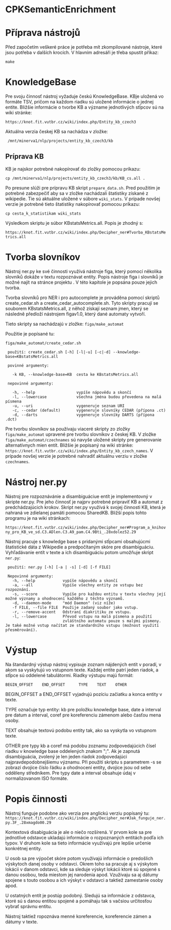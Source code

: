 # CPKSemanticEnrichment

# Příprava nástrojů
Před započetím veškeré práce je potřeba mít zkompilované nástroje, které jsou potřeba v dalších krocích. V hlavním adresáři je třeba spustit příkaz: 

`make`

# KnowledgeBase

Pre svoju činnosť nástroj vyžaduje českú KnowledgeBase. KBje uložená vo formáte TSV, pričom na každom riadku sú uložené informácie o jednej entite. Bližšie informácie o tvorbe KB a význame jednotlivých stĺpcov sú na wiki stránke:

`https://knot.fit.vutbr.cz/wiki/index.php/Entity_kb_czech3`

Aktuálna verzia českej KB sa nachádza v zložke:

` /mnt/minerva1/nlp/projects/entity_kb_czech3/kb`

## Príprava KB

KB je najskor potrebné nakopírovať do zložky pomocou príkazu:

`cp /mnt/minerva1/nlp/projects/entity_kb_czech3/kb/KB_cs.all .`

Po presune slúži pre prípravu KB skript `prepare_data.sh`. Pred použitím je potrebné zabezpečiť aby sa v zložke nachádzali štatistiky získané z wikipedie. Tie sú aktuálne uložené v súbore `wiki_stats`. V prípade novšej verzie je potrebné tieto štatistiky nakopírovať pomocou príkazu:

`cp cesta_k_statistikam wiki_stats`

Výsledkom skriptu je súbor KBstatsMetrics.all. Popis je zhodný s:

`https://knot.fit.vutbr.cz/wiki/index.php/Decipher_ner#Tvorba_KBstatsMetrics.all`

# Tvorba slovníkov

Nástroj ner.py ke své činnosti využívá nástroje figa, který pomocí několika slovníků dokáže v textu rozpoznávat entity. Popis nástroje figa i slovníků je možné najít na stránce projektu . V této kapitole je popsána pouze jejich tvorba.

Tvorba slovníků pro NER i pro autocomplete je prováděna pomocí skriptů create_cedar.sh a create_cedar_autocomplete.sh. Tyto skripty pracují se souborem KBstatsMetrics.all, z něhož získají seznam jmen, který se následně předloží nástrojem figav1.0, který dané automaty vytvoří.

Tieto skripty sa nachádzajú v zložke:
`figa/make_automat`

Použitie je popísané tu:

```
figa/make_automat/create_cedar.sh
 
 použití: create_cedar.sh [-h] [-l|-u] [-c|-d] --knowledge-base=KBstatsMetrics.all
 
 povinné argumenty:
 
   -k KB, --knowledge-base=KB  cesta ke KBstatsMetrics.all
 
 nepovinné argumenty:
 
   -h, --help                  vypíše nápovědu a skončí
   -l, --lowercase             všechna jména budou převedena na malá písmena
   -u, --uri                   vygeneruje seznam URI
   -c, --cedar (default)       vygeneruje slovníky CEDAR (přípona .ct)
   -d, --darts                 vygeneruje slovníky DARTS (přípona .dct)
```

Pre tvorbu slovníkov sa používaju viaceré skripty zo zložky `figa/make_automat` upravené pre tvorbu slovníkov z českej KB. V zložke `figa/make_automat/czechnames` sú navyše uložené skripty pre generovanie alternatívnych mien entít. Bližšie je popísaný na wiki stránke: `https://knot.fit.vutbr.cz/wiki/index.php/Entity_kb_czech_names`. V prípade novšej verzie je potrebné nahradiť aktuálnu verziu v zložke `czechnames`.

# Nástroj ner.py

Nástroj pre rozpoznávánie a disambiguáciue entít je implementovný v skripte ner.py. Pre jeho činnosť je najprv potrebné pripraviť KB a automat z predchádzajúcich krokov. Skript ner.py využívá k svojej činnosti KB, která je nahraná ve zdielanej pamäti pomocou SharedKB. Bližší popis tohto programu je na wiki stránkach: 

`https://knot.fit.vutbr.cz/wiki/index.php/Decipher_ner#Program_a_knihovny_pro_KB_ve_sd.C3.ADlen.C3.A9_pam.C4.9Bti_.28xdolez52.29`

Nástroj pracuje s knowledge base s pridanými stĺpcami obsahujúcmi štatistické dáta z Wikipedie a predpočítaným skóre pre disambiguáciu. Vyhľadávanie entít v texte a ich disambiguáciu potom umožňuje skript `ner.py`:

```
 použití: ner.py [-h] [-a | -s] [-d] [-f FILE]
 
 Nepovinné argumenty:
   -h, --help            vypíše nápovědu a skončí
   -a, --all             Vypíše všechny entity ze vstupu bez rozpoznání.
   -s, --score           Vypíše pro každou entitu v textu všechny její možné významy a ohodnocení každého z těchto významů.
   -d, --daemon-mode     "mód Daemon" (viz níže)
   -f FILE, --file FILE  Použije zadaný soubor jako vstup.
   -r, --remove-accent   Odstraní diakritiku ze vstupu.
   -l, --lowercase       Převod vstupu na malá písmena a použití 
                         zvláštního automatu pouze s malými písmeny.
Je také možné vstup načítat ze standardního vstupu (možnost využití přesměrování).
```

# Výstup

Na štandardný výstup nástroj vypisuje zoznam nájdených entít v poradí, v akom sa vyskytujú vo vstupnom texte. Každej entite patrí jeden riadok, a stĺpce sú oddelené tabulátormi. Riadky výstupu majú formát:

`BEGIN_OFFSET    END_OFFSET      TYPE    TEXT    OTHER`

BEGIN_OFFSET a END_OFFSET vyjadrujú pozíciu začiatku a konca entity v texte.

TYPE označuje typ entity: kb pre položku knowledge base, date a interval pre datum a interval, coref pre koreferenciu zámenom alebo časťou mena osoby.

TEXT obsahuje textovú podobu entity tak, ako sa vyskytla vo vstupnom texte.

OTHER pre typy kb a coref má podobu zoznamu zodpovedajúcich čísel riadku v knowledge base oddelených znakom ";". Ak je zapnutá disambiguácia, zvolený je len jeden riadok zodpovedajúci najpravdepodobnejšiemu významu. Při použití skriptu s parametrem -s se zobrazí dvojice číslo řádku a ohodnocení entity, dvojice jsou od sebe odděleny středníkem. Pre typy date a interval obsahuje údaj v normalizovanom ISO formáte.

# Popis činnosti

Nástroj funguje podobne ako verzia pre anglickú verziu popísaný tu: `https://knot.fit.vutbr.cz/wiki/index.php/Decipher_ner#Jak_funguje_ner.py.3F_.28xmagdo00.29`

Kontextová disabiguácia je ale o niečo rozšírená. V prvom kole sa pre jednotlivé odstavce ukladajú informácie o rozpoznaných entitách podľa ich typov. V druhom kole sa tieto informácie využívajú pre lepšie určenie konkrétnej entity.

U osob sa pre výpočet skóre potom využívajú informácie o predošlich výskytoch danej osoby v odstavci. Okrem toho sa pracuje aj s výskytom lokácii v danom odstavci, kde sa sleduje výskyt lokácii ktoré sú spojené s danou osobou, teda miestom jej narodenia apod. Vzužívaju sa aj dátumy spojene s touto osobou a ich výskyt v odstavci a taktiež zamestanie osoby apod.

U ostatných entít je postúp podobný. Sledujú sa informácie z odstavca, ktoré sú s danou entitou spojené a pomáhaju tak s vačsiou určitosťou vybrať správnu entitu.

Nástroj taktiež ropoznáva menné koreferencie, koreferencie zámen a dátumy v texte.
